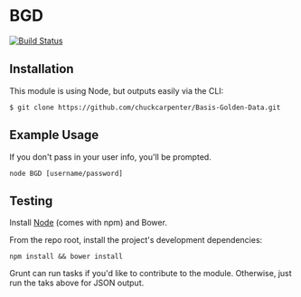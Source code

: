 # BGD

[![Build Status](https://secure.travis-ci.org/user/BGD.png?branch=master)](http://travis-ci.org/user/BGD)


## Installation

This module is using Node, but outputs easily via the CLI:

``` clone
$ git clone https://github.com/chuckcarpenter/Basis-Golden-Data.git
```

## Example Usage

If you don't pass in your user info, you'll be prompted.

``` CLI
node BGD [username/password]
```

## Testing

Install [Node](http://nodejs.org) (comes with npm) and Bower.

From the repo root, install the project's development dependencies:

```
npm install && bower install
```

Grunt can run tasks if you'd like to contribute to the module. Otherwise, just run the taks above for JSON output.
